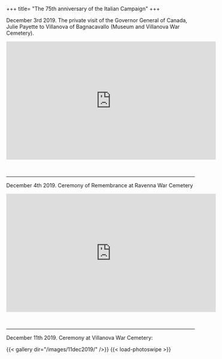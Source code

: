 +++
title= "The 75th anniversary of the Italian Campaign"
+++

December 3rd 2019. The private visit of the Governor General of Canada, Julie Payette to Villanova of Bagnacavallo (Museum and Villanova War Cemetery).

<iframe width="560" height="315" src="https://www.youtube.com/embed/PBndcZFcptY" frameborder="0" allow="accelerometer; autoplay; encrypted-media; gyroscope; picture-in-picture" allowfullscreen></iframe>

<br><hr>
December 4th 2019. Ceremony of Remembrance at Ravenna War Cemetery

<iframe width="560" height="315" src="https://www.youtube.com/embed/UV_VMqprejw" title="YouTube video player" frameborder="0" allow="accelerometer; autoplay; clipboard-write; encrypted-media; gyroscope; picture-in-picture" allowfullscreen></iframe>

<br><hr>
December 11th 2019. Ceremony at Villanova War Cemetery:

{{< gallery dir="/images/11dec2019/" />}} {{< load-photoswipe >}}